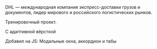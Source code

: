 DHL — международная компания экспресс-доставки грузов и документов, лидер мирового и российского логистических рынков.

Тренировочный проект.

С адаптивной вёрсткой

Добавил на JS: Модальные окна, аккордион и табы
